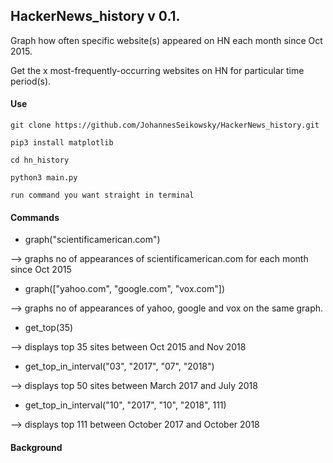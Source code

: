 ## HackerNews_history v 0.1.

Graph how often specific website(s) appeared on HN each month since Oct 2015.

Get the x most-frequently-occurring websites on HN for particular time period(s).


#### Use
`git clone https://github.com/JohannesSeikowsky/HackerNews_history.git`

`pip3 install matplotlib`

`cd hn_history`

`python3 main.py`

`run command you want straight in terminal`


#### Commands
- graph("scientificamerican.com")

--> graphs no of appearances of scientificamerican.com for each month since Oct 2015

- graph(["yahoo.com", "google.com", "vox.com"])

--> graphs no of appearances of yahoo, google and vox on the same graph.

- get_top(35)

--> displays top 35 sites between Oct 2015 and Nov 2018

- get_top_in_interval("03", "2017", "07", "2018")

--> displays top 50 sites between March 2017 and July 2018

- get_top_in_interval("10", "2017", "10", "2018", 111)

--> displays top 111 between October 2017 and October 2018

#### Background
